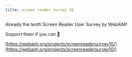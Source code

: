 ```yaml
---
title: screen reader survey 10
---
```


Already the tenth Screen Reader User Survey by WebAIM!

Support them if you can 💚

[https://webaim.org/projects/screenreadersurvey10/](https://webaim.org/projects/screenreadersurvey10/)
